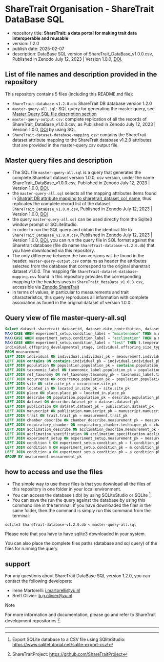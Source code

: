 # ShareTrait Organisation - ShareTrait DataBase SQL 

- repository title: **ShareTrait: a data portal for making trait data interoperable and reusable**
- version: 1.2.0
- publish date: 2025-02-07
- description: DataBase SQL version of ShareTrait_DataBase_v1.0.0.csv, Published in Zenodo July 12, 2023 | Version 1.0.0, [DOI](https://doi.org/10.5281/zenodo.8138904).

## List of file names and description provided in the repository

This repository contains 5 files (including this README.md file):

- `ShareTrait-database-v1.2.0.db`: ShareTrait DB database version 1.2.0
- `master-query-all.sql`: SQL query for generating the master query, see [Master Query SQL file description section
](https://github.com/ShareTraitProject/ShareTraitDatabase/blob/main/sharatrait-database-v1/db-queries/master-query.md)
- `master-query-output.csv`: complete replication of all the records of ShareTrait_DataBase_v1.0.0.csv, as Published in Zenodo July 12, 2023 | Version 1.0.0, [DOI](https://doi.org/10.5281/zenodo.8138904) by using SQL
- `ShareTrait-dataset-database-mapping.csv`: contains the ShareTrait dataset attribute mapping to the ShareTrait database v1.2.0 attributes that are provided in the master-query.csv output file. 

## Master query files and description

- The SQL file `master-query-all.sql` is a query that generates the complete Sharetrait dataset version 1.0.0, csv version, under the name ShareTrait_DataBase_v1.0.0.csv, Published in Zenodo July 12, 2023 | Version 1.0.0, [DOI](https://doi.org/10.5281/zenodo.8138904).
- the `master-query-all.sql` selects all the mapping attributes items found in [Shatrait DB attribute mapping to sharetrait_dataset_col_name](https://github.com/ShareTraitProject/ShareTraitDatabase/blob/main/sharatrait-database-v1/db-documentation/ShareTrait-dataset-database-mapping.csv), thus replicates the complete record list of the dataset `ShareTrait_DataBase_v1.0.0.csv`, Published in Zenodo July 12, 2023 | Version 1.0.0, [DOI](https://doi.org/10.5281/zenodo.8138904)
- the query `master-query-all.sql` can be used directly from the Sqlite3 window prompt or SQLiteStudio.
- In order to run the SQL query and obtain the identical file to `ShareTrait_DataBase_v1.0.0.csv`, Published in Zenodo July 12, 2023 | Version 1.0.0, [DOI](https://doi.org/10.5281/zenodo.8138904), you can run the query file in SQL format against the Sharetrait database (file db name `ShareTrait-database-v1.2.0.db`) that you have downloaded via this repository.
- The only difference between the two versions will be found in the header.  `master-query-output.csv` contains as header the attributes selected from the database that correspond to the original sharetrait dataset v1.0.0. The mapping file `ShareTrait-dataset-database-mapping.csv` found in this repository provides the corresponding mapping to the headers uses in `ShareTrait_MetaData_v1.0.0.csv`, accessible via [Zenodo ShareTrait]()
- In terms of values, in particular to measurements and trait characteristics, this query reproduces all information with complete association as found in the original dataset of version 1.0.0.


## Query view of file master-query-all.sql 


```sql
Select dataset.sharetrait_datasetid, dataset.date_contribution, dataset.reference_type, dataset.doi_dataset, manuscript.doi_manuscript, dataset.comments_reference, population.species_reported, ref_taxonomy.phylum_name, ref_taxonomy.class_name, ref_taxonomy.order_name, ref_taxonomy.family_name, ref_taxonomy.genus_name, ref_taxonomy.species_name, ref_taxonomy.taxonomy_db_name, ref_taxonomy.rank_level, ref_taxonomy.comment_taxonomy, site.site_realm_general, site.site_realm_specific, site.elevation_value, site.depth_value, occurrence.origin, located_in.location_description, place.location_name, located_in.latitude, located_in.longitude, occurrence.year_collection_initial, occurrence.year_collection_final, occurrence.observation_date_initial, occurrence.observation_date_final, occurrence.comment_location, measurement.experiment_location, 
MAX(CASE WHEN experiment_setup.condition_label = "maintenance" THEN m.method_check END) AS "maintained", MAX(CASE WHEN experiment_setup.condition_label = "maintenance" THEN m.duration END) AS "condition-maintenance.duration", MAX(CASE WHEN experiment_setup.condition_label = "maintenance" THEN m.duration_generations END) AS "condition-maintenance.duration_generations", MAX(CASE WHEN experiment_setup.condition_label = "maintenance" THEN m.temperature END) AS "condition-maintenance.temperature", MAX(CASE WHEN experiment_setup.condition_label = "maintenance" THEN m.photoperiod END) AS "condition-maintenance.photoperiod", MAX(CASE WHEN experiment_setup.condition_label = "maintenance" THEN m.humidity END) AS "condition-maintenance.humidity", MAX(CASE WHEN experiment_setup.condition_label = "maintenance" THEN m.oxygen END) AS "condition-maintenancen.oxygen", MAX(CASE WHEN experiment_setup.condition_label = "maintenance" THEN m.carbon_dioxide END) AS "condition-maintenance.carbon_dioxide", trait.sharetrait_type, MAX(CASE WHEN experiment_setup.condition_label = "maintenance" THEN m.salinity END) AS "condition-maintenance.salinity", MAX(CASE WHEN experiment_setup.condition_label = "maintenance" THEN m.ph END) AS "condition-maintenance.ph", MAX(CASE WHEN experiment_setup.condition_label = "maintenance" THEN m.oxygen_units END) AS "condition-maintenance.oxygen_units", MAX(CASE WHEN experiment_setup.condition_label = "maintenance" THEN m.carbon_dioxide_units END) AS "condition-maintenance.carbon_dioxide_units", MAX(CASE WHEN experiment_setup.condition_label = "maintenance" THEN m.food_type END) AS "condition-maintenance.food_type", 
MAX(CASE WHEN experiment_setup.condition_label = "acclimation" THEN a.method_check END) AS "acclimated", MAX(CASE WHEN experiment_setup.condition_label = "acclimation" THEN a.duration END) AS "condition-acclimation.duration", MAX(CASE WHEN experiment_setup.condition_label = "acclimation" THEN a.temperature END) AS "condition-acclimation.temperature", MAX(CASE WHEN experiment_setup.condition_label = "acclimation" THEN a.salinity END) AS "condition-acclimation.salinity", MAX(CASE WHEN experiment_setup.condition_label = "acclimation" THEN a.ph END) AS "condition-acclimation.ph", MAX(CASE WHEN experiment_setup.condition_label = "acclimation" THEN a.oxygen END) AS "condition-acclimation.oxygen", MAX(CASE WHEN experiment_setup.condition_label = "acclimation" THEN a.carbon_dioxide END) AS "condition-acclimation.carbon_dioxide", MAX(CASE WHEN experiment_setup.condition_label = "acclimation" THEN a.photoperiod END) AS "condition-acclimation.photoperiod", MAX(CASE WHEN experiment_setup.condition_label = "acclimation" THEN a.humidity END) AS "condition-acclimation.humidity", MAX(CASE WHEN experiment_setup.condition_label = "acclimation" THEN a.oxygen_units END) AS "condition-acclimation.oxygen_units", MAX(CASE WHEN experiment_setup.condition_label = "acclimation" THEN a.carbon_dioxide_units END) AS "condition-acclimation.carbon_dioxide_units", MAX(CASE WHEN experiment_setup.condition_label = "acclimation" THEN a.food_type END) AS "condition-acclimation.food_type", 
MAX(CASE WHEN experiment_setup.condition_label = "test" THEN t.temperature END) AS "condition-test.temperature", MAX(CASE WHEN experiment_setup.condition_label = "test" THEN t.oxygen END) AS "condition-test.oxygen", MAX(CASE WHEN experiment_setup.condition_label = "test" THEN t.carbon_dioxide END) AS "condition-test.carbon_dioxide", MAX(CASE WHEN experiment_setup.condition_label = "test" THEN t.oxygen_units END) AS "condition-test.oxygen_units", MAX(CASE WHEN experiment_setup.condition_label = "test" THEN t.carbon_dioxide_units END) AS "condition-test.carbon_dioxide_units", MAX(CASE WHEN experiment_setup.condition_label = "test" THEN t.photoperiod END) AS "condition-test.photoperiod", MAX(CASE WHEN experiment_setup.condition_label = "test" THEN t.humidity END) AS "condition-test.humidity", measurement.comments_experimental_conditions, MAX(CASE WHEN experiment_setup.condition_label = "test" THEN t.food_type END) AS "condition-test.food_type", MAX(CASE WHEN experiment_setup.condition_label = "test" THEN t.salinity END) AS "condition-test.salinity", MAX(CASE WHEN experiment_setup.condition_label = "test" THEN t.ph END) AS "condition-test.ph", individual.strategy_of_protection, individual.sex, trait.life_stage_general_initial, trait.life_stage_general_final, measurement.lifestage_specific_initial, measurement.lifestage_specific_final, measurement.life_stage_general, measurement.life_stage_specific, measurement.size_type, measurement.size_units, measurement.size_value_initial, measurement.size_value_final, measurement.size_value, individual.parent_size_type, individual.parent_size_units,individual.parental_size_value, individual.parent_age, individual.parent_age_units, individual.mating_method, individual.method_type, measurement.fecundity_temporal_unit, measurement.reproductive_stage,
individual.offspring_developmental_stage, individual.offspring_size_type, individual.offspring_size_units,individual.offspring_size_value, respiratory_chamber.metabolic_rate_type, acclimation_specification.acclimation_chamber, acclimation_specification.fasting_time, respiratory_chamber.sensor_type,respiratory_chamber.respiration_volume, respiratory_chamber.delay_time, respiratory_chamber.respiratory_chamber_material, respiratory_chamber.incubation_time, respiratory_chamber.respirometry_type, respiratory_chamber.breathing_mode, measurement.trait_value, measurement.trait_unit, measurement.comment_trait, measurement.trait_error_estimate, measurement.trait_error_type, measurement.sample_size, measurement.trait_converted, measurement.fresh_mass
FROM measurement
LEFT JOIN individual ON individual.individual_pk = measurement.individual_pk
LEFT JOIN contains ON contains.individual_pk = individual.individual_pk
LEFT JOIN population ON population.population_pk = contains.population_pk
LEFT JOIN taxonomic_label ON taxonomic_label.population_pk = population.population_pk
LEFT JOIN ref_taxonomy ON ref_taxonomy.taxonomy_pk = taxonomic_label.taxonomy_pk
LEFT JOIN occurrence ON occurrence.population_pk = population.population_pk
LEFT JOIN site ON site.site_pk = occurrence.site_pk
LEFT JOIN located_in ON located_in.site_pk = site.site_pk
LEFT JOIN place ON place.place_pk = located_in.place_pk
LEFT JOIN describe ON population.population_pk = describe.population_pk
LEFT JOIN dataset ON describe.dataset_pk = dataset.dataset_pk
LEFT JOIN publication ON dataset.dataset_pk = publication.dataset_pk
LEFT JOIN manuscript ON publication.manuscript_pk = manuscript.manuscript_pk
LEFT JOIN trait ON trait.trait_pk = measurement.trait_pk
LEFT JOIN chamber_describe ON chamber_describe.measurement_pk = measurement.measurement_pk
LEFT JOIN respiratory_chamber ON respiratory_chamber.technique_pk = chamber_describe.technique_pk
LEFT JOIN acclimation_describe ON acclimation_describe.measurement_pk = measurement.measurement_pk
LEFT JOIN acclimation_specification ON acclimation_specification.acclimation_pk = acclimation_describe.acclimation_pk
LEFT JOIN experiment_setup ON experiment_setup.measurement_pk = measurement.measurement_pk
LEFT JOIN condition t ON experiment_setup.condition_pk = t.condition_pk AND t.method_check = "test"
LEFT JOIN condition m ON experiment_setup.condition_pk = m.condition_pk AND m.method_check = "maintenance"
LEFT JOIN condition a ON experiment_setup.condition_pk = a.condition_pk AND a.method_check = "acclimation"
GROUP BY measurement.measurement_pk
```



## how to access and use the files

- The simple way to use these files is that you download all the files of this repository in one folder in your local environment.
- You can access the database (.db) by using SQLiteStudio or SQLite [^1].
- You can save the run the query against the database by using this command line in the terminal. If you have downloaded the files in the same folder, then the command is simply run this command from the terminal:
  
```
sqlite3 ShareTrait-database-v1.2.0.db < master-query-all.sql
```

Please note that you have to have sqlite3 downloaded in your system. 

You can also place the complete files paths (database and sql query) of the files for running the query. 


## support

For any questions about ShareTrait DataBase SQL version 1.2.0, you can contact the following developers:

- Irene Martorelli: i.martorelli@vu.nl
- Brett Olivier: b.g.olivier@vu.nl

> [!NOTE] 
For more information and documentation, please go and refer to ShareTrait development repositories [^2].

---

[^1]: Export SQLite database to a CSV file using SQliteStudio: https://www.sqlitetutorial.net/sqlite-export-csv/
[^2]: ShareTraitProject: https://github.com/ShareTraitProject





